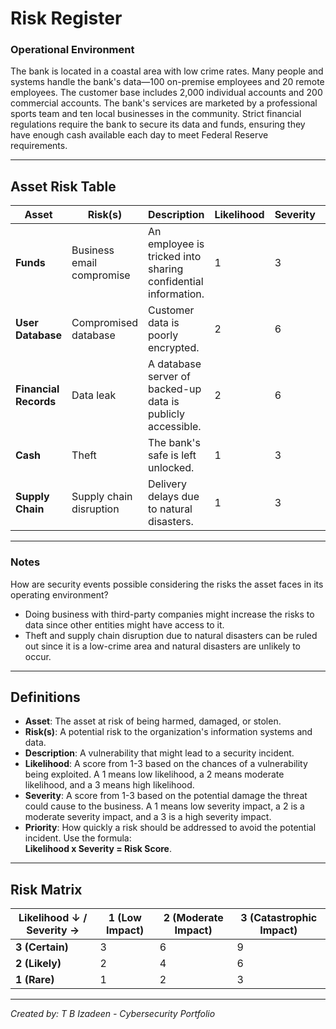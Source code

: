 # Risk Register

### Operational Environment
The bank is located in a coastal area with low crime rates. Many people and systems handle the bank's data—100 on-premise employees and 20 remote employees. The customer base includes 2,000 individual accounts and 200 commercial accounts. The bank's services are marketed by a professional sports team and ten local businesses in the community. Strict financial regulations require the bank to secure its data and funds, ensuring they have enough cash available each day to meet Federal Reserve requirements.

---

## Asset Risk Table

| Asset                  | Risk(s)                      | Description                                                       | Likelihood | Severity | Priority |
|------------------------|------------------------------|-------------------------------------------------------------------|------------|----------|----------|
| **Funds**               | Business email compromise    | An employee is tricked into sharing confidential information.      | 1          | 3        | 3        |
| **User Database**       | Compromised database         | Customer data is poorly encrypted.                                | 2          | 6        | 12       |
| **Financial Records**   | Data leak                    | A database server of backed-up data is publicly accessible.        | 2          | 6        | 12       |
| **Cash**                | Theft                        | The bank's safe is left unlocked.                                  | 1          | 3        | 3        |
| **Supply Chain**        | Supply chain disruption      | Delivery delays due to natural disasters.                          | 1          | 3        | 3        |

---

### Notes
How are security events possible considering the risks the asset faces in its operating environment?

- Doing business with third-party companies might increase the risks to data since other entities might have access to it.
- Theft and supply chain disruption due to natural disasters can be ruled out since it is a low-crime area and natural disasters are unlikely to occur.

---

## Definitions

- **Asset**: The asset at risk of being harmed, damaged, or stolen.
- **Risk(s)**: A potential risk to the organization's information systems and data.
- **Description**: A vulnerability that might lead to a security incident.
- **Likelihood**: A score from 1-3 based on the chances of a vulnerability being exploited. A 1 means low likelihood, a 2 means moderate likelihood, and a 3 means high likelihood.
- **Severity**: A score from 1-3 based on the potential damage the threat could cause to the business. A 1 means low severity impact, a 2 is a moderate severity impact, and a 3 is a high severity impact.
- **Priority**: How quickly a risk should be addressed to avoid the potential incident. Use the formula:  
  **Likelihood x Severity = Risk Score**.

---

## Risk Matrix

| Likelihood ↓ / Severity → | 1 (Low Impact) | 2 (Moderate Impact) | 3 (Catastrophic Impact) |
|---------------------------|----------------|---------------------|-------------------------|
| **3 (Certain)**            | 3              | 6                   | 9                       |
| **2 (Likely)**             | 2              | 4                   | 6                       |
| **1 (Rare)**               | 1              | 2                   | 3                       |

---

*Created by: T B Izadeen - Cybersecurity Portfolio*

